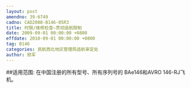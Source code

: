 ```yaml
---
layout: post
amendno: 39-6749
cadno: CAD2008-B146-05R3
title: 时限/维修检查—贯彻适航限制
date: 2009-09-01 00:00:00 +0800
effdate: 2010-09-01 00:00:00 +0800
tag: B146
categories: 民航西北地区管理局适航审定处
author: 邢军
---
```


##适用范围:
在中国注册的所有型号、所有序列号的 BAe146和AVRO 146-RJ飞机。

